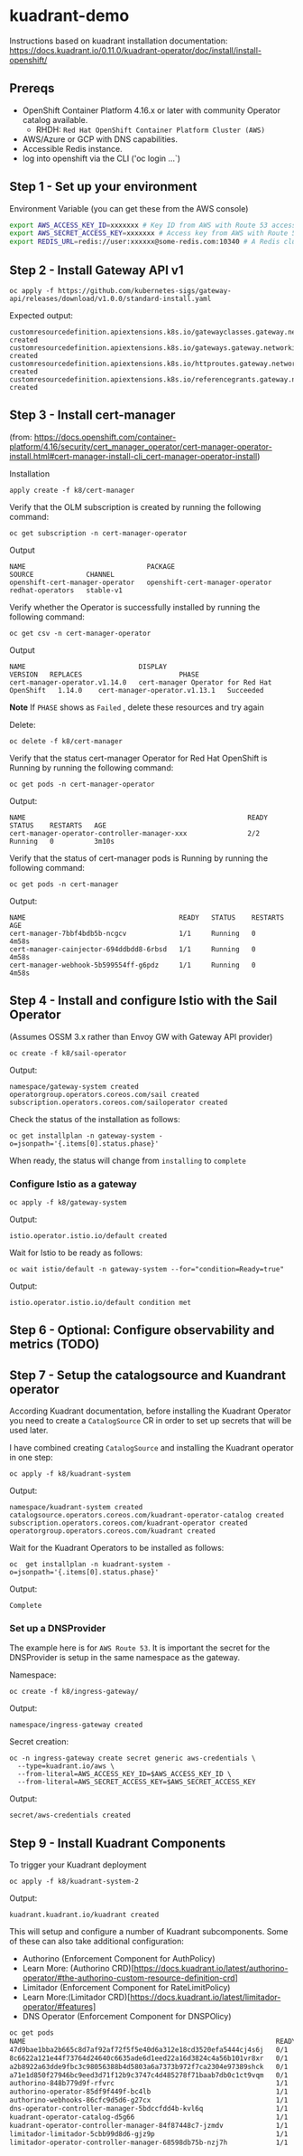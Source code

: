 # kuadrant-demo

Instructions based on kuadrant installation documentation:
https://docs.kuadrant.io/0.11.0/kuadrant-operator/doc/install/install-openshift/

## Prereqs
- OpenShift Container Platform 4.16.x or later with community Operator catalog available.
  - RHDH: `Red Hat OpenShift Container Platform Cluster (AWS)`
- AWS/Azure or GCP with DNS capabilities.
- Accessible Redis instance.
- log into openshift via the CLI ('oc login ...`)


## Step 1 - Set up your environment

Environment Variable (you can get these from the AWS console)


```bash
export AWS_ACCESS_KEY_ID=xxxxxxx # Key ID from AWS with Route 53 access
export AWS_SECRET_ACCESS_KEY=xxxxxxx # Access key from AWS with Route 53 access
export REDIS_URL=redis://user:xxxxxx@some-redis.com:10340 # A Redis cluster URL
```

## Step 2 - Install Gateway API v1

```
oc apply -f https://github.com/kubernetes-sigs/gateway-api/releases/download/v1.0.0/standard-install.yaml
```

Expected output:
```
customresourcedefinition.apiextensions.k8s.io/gatewayclasses.gateway.networking.k8s.io created
customresourcedefinition.apiextensions.k8s.io/gateways.gateway.networking.k8s.io created
customresourcedefinition.apiextensions.k8s.io/httproutes.gateway.networking.k8s.io created
customresourcedefinition.apiextensions.k8s.io/referencegrants.gateway.networking.k8s.io created
```

## Step 3 - Install cert-manager
(from: https://docs.openshift.com/container-platform/4.16/security/cert_manager_operator/cert-manager-operator-install.html#cert-manager-install-cli_cert-manager-operator-install)

Installation

```
apply create -f k8/cert-manager 
```

Verify that the OLM subscription is created by running the following command:

```
oc get subscription -n cert-manager-operator
```

Output
```
NAME                              PACKAGE                           SOURCE             CHANNEL
openshift-cert-manager-operator   openshift-cert-manager-operator   redhat-operators   stable-v1
```

Verify whether the Operator is successfully installed by running the following command:

```
oc get csv -n cert-manager-operator
```

Output
```
NAME                            DISPLAY                                       VERSION   REPLACES                        PHASE
cert-manager-operator.v1.14.0   cert-manager Operator for Red Hat OpenShift   1.14.0    cert-manager-operator.v1.13.1   Succeeded
```

**Note** If `PHASE` shows as `Failed` , delete these resources and try again

Delete:
```
oc delete -f k8/cert-manager
```

Verify that the status cert-manager Operator for Red Hat OpenShift is Running by running the following command:

```
oc get pods -n cert-manager-operator
```

Output:
```
NAME                                                       READY   STATUS    RESTARTS   AGE
cert-manager-operator-controller-manager-xxx               2/2     Running   0          3m10s
```

Verify that the status of cert-manager pods is Running by running the following command:

```
oc get pods -n cert-manager
```

Output:
```
NAME                                      READY   STATUS    RESTARTS   AGE
cert-manager-7bbf4bdb5b-ncgcv             1/1     Running   0          4m58s
cert-manager-cainjector-694ddbdd8-6rbsd   1/1     Running   0          4m58s
cert-manager-webhook-5b599554ff-g6pdz     1/1     Running   0          4m58s
```

## Step 4 - Install and configure Istio with the Sail Operator 
(Assumes OSSM 3.x rather than Envoy GW with Gateway API provider)

```
oc create -f k8/sail-operator
```
Output:
```
namespace/gateway-system created
operatorgroup.operators.coreos.com/sail created
subscription.operators.coreos.com/sailoperator created
```

Check the status of the installation as follows:

```
oc get installplan -n gateway-system -o=jsonpath='{.items[0].status.phase}'
```

When ready, the status will change from `installing` to `complete`

### Configure Istio as a gateway

```
oc apply -f k8/gateway-system
```

Output:
```
istio.operator.istio.io/default created
```
Wait for Istio to be ready as follows:

```
oc wait istio/default -n gateway-system --for="condition=Ready=true"
```

Output:

```
istio.operator.istio.io/default condition met
```

## Step 6 - Optional: Configure observability and metrics (TODO)

## Step 7 - Setup the catalogsource and Kuandrant operator

According Kuadrant documentation, before installing the Kuadrant Operator you
need to create a `CatalogSource` CR in order to set up secrets that will be 
used later.

I have combined creating `CatalogSource` and installing the Kuadrant operator in one step:

```
oc apply -f k8/kuadrant-system
```

Output:

```
namespace/kuadrant-system created
catalogsource.operators.coreos.com/kuadrant-operator-catalog created
subscription.operators.coreos.com/kuadrant-operator created
operatorgroup.operators.coreos.com/kuadrant created
```
Wait for the Kuadrant Operators to be installed as follows:

```
oc  get installplan -n kuadrant-system -o=jsonpath='{.items[0].status.phase}'    
```
Output:
```                       
Complete
```

### Set up a DNSProvider

The example here is for `AWS Route 53`. It is important the secret for the DNSProvider 
is setup in the same namespace as the gateway.

Namespace:
```
oc create -f k8/ingress-gateway/                                             
```

Output:
```
namespace/ingress-gateway created
```
  
Secret creation:
```
oc -n ingress-gateway create secret generic aws-credentials \
  --type=kuadrant.io/aws \
  --from-literal=AWS_ACCESS_KEY_ID=$AWS_ACCESS_KEY_ID \
  --from-literal=AWS_SECRET_ACCESS_KEY=$AWS_SECRET_ACCESS_KEY 
```

Output:
```
secret/aws-credentials created
```

## Step 9 - Install Kuadrant Components

To trigger your Kuadrant deployment

```
oc apply -f k8/kuadrant-system-2
```

Output:
```
kuadrant.kuadrant.io/kuadrant created
```

This will setup and configure a number of Kuadrant subcomponents. Some of these can also take additional configuration:

- Authorino (Enforcement Component for AuthPolicy)
- Learn More: (Authorino CRD)[https://docs.kuadrant.io/latest/authorino-operator/#the-authorino-custom-resource-definition-crd]
- Limitador (Enforcement Component for RateLimitPolicy)
- Learn More:(Limitador CRD)[https://docs.kuadrant.io/latest/limitador-operator/#features]
- DNS Operator (Enforcement Component for DNSPOlicy)

```bash
oc get pods      
NAME                                                              READY   STATUS      RESTARTS   AGE
47d9bae1bba2b665c8d7af92af72f5f5e40d6a312e18cd3520efa5444cj4s6j   0/1     Completed   0          14m
8c6622a121e44f73764d24640c6635ade6d1eed22a16d3824c4a56b101vr8xr   0/1     Completed   0          14m
a2b8922a63dde9fbc3c98056388b4d5803a6a7373b972f7ca2304e97389shck   0/1     Completed   0          14m
a71e1d850f27946bc9eed3d71f12b9c3747c4d485278f71baab7db0c1ct9vqm   0/1     Completed   0          14m
authorino-848b779d9f-rfvrc                                        1/1     Running     0          2m2s
authorino-operator-85df9f449f-bc4lb                               1/1     Running     0          13m
authorino-webhooks-86cfc9d5d6-g27cx                               1/1     Running     0          13m
dns-operator-controller-manager-5bdccfdd4b-kvl6q                  1/1     Running     0          13m
kuadrant-operator-catalog-d5g66                                   1/1     Running     0          14m
kuadrant-operator-controller-manager-84f87448c7-jzmdv             1/1     Running     0          13m
limitador-limitador-5cbb99d8d6-gjz9p                              1/1     Running     0          2m3s
limitador-operator-controller-manager-68598db75b-nzj7h            1/1     Running     0          13m
```